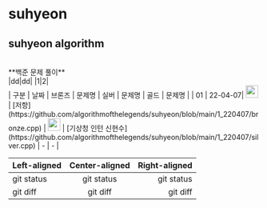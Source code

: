 # suhyeon
## suhyeon algorithm
<br>
**백준 문제 풀이**
<br>
|dd|dd|
|1|2|
<br>
| 구분 | 날짜 | 브론즈 | 문제명 | 실버 | 문제명 | 골드 | 문제명 |
| 01 | 22-04-07| <img height="25px" width="25px" src="https://static.solved.ac/tier_small/4.svg"/> | [저항](https://github.com/algorithmofthelegends/suhyeon/blob/main/1_220407/bronze.cpp) | <img height="25px" width="25px" src="https://static.solved.ac/tier_small/6.svg"/> | [기상청 인턴 신현수](https://github.com/algorithmofthelegends/suhyeon/blob/main/1_220407/silver.cpp) | - | - |

| Left-aligned | Center-aligned | Right-aligned | 
| :----------- | :------------: | ------------: | 
| git status | git status | git status | 
| git diff | git diff | git diff |

